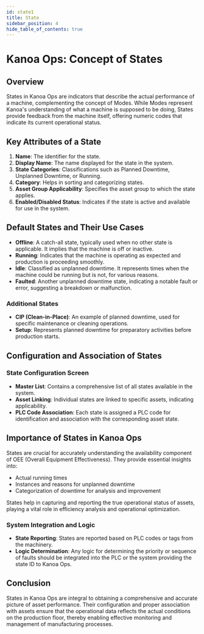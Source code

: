 ```yaml
---
id: state1
title: State
sidebar_position: 4
hide_table_of_contents: true 
---
```


# Kanoa Ops: Concept of States

## Overview

States in Kanoa Ops are indicators that describe the actual performance of a machine, complementing the concept of Modes. While Modes represent Kanoa's understanding of what a machine is supposed to be doing, States provide feedback from the machine itself, offering numeric codes that indicate its current operational status.

## Key Attributes of a State

1. **Name**: The identifier for the state.
2. **Display Name**: The name displayed for the state in the system.
3. **State Categories**: Classifications such as Planned Downtime, Unplanned Downtime, or Running.
4. **Category**: Helps in sorting and categorizing states.
5. **Asset Group Applicability**: Specifies the asset group to which the state applies.
6. **Enabled/Disabled Status**: Indicates if the state is active and available for use in the system.

## Default States and Their Use Cases

- **Offline**: A catch-all state, typically used when no other state is applicable. It implies that the machine is off or inactive.
- **Running**: Indicates that the machine is operating as expected and production is proceeding smoothly.
- **Idle**: Classified as unplanned downtime. It represents times when the machine could be running but is not, for various reasons.
- **Faulted**: Another unplanned downtime state, indicating a notable fault or error, suggesting a breakdown or malfunction.

### Additional States
- **CIP (Clean-in-Place)**: An example of planned downtime, used for specific maintenance or cleaning operations.
- **Setup**: Represents planned downtime for preparatory activities before production starts.

## Configuration and Association of States

### State Configuration Screen
- **Master List**: Contains a comprehensive list of all states available in the system.
- **Asset Linking**: Individual states are linked to specific assets, indicating applicability.
- **PLC Code Association**: Each state is assigned a PLC code for identification and association with the corresponding asset state.

## Importance of States in Kanoa Ops

States are crucial for accurately understanding the availability component of OEE (Overall Equipment Effectiveness). They provide essential insights into:
- Actual running times
- Instances and reasons for unplanned downtime
- Categorization of downtime for analysis and improvement

States help in capturing and reporting the true operational status of assets, playing a vital role in efficiency analysis and operational optimization.

### System Integration and Logic
- **State Reporting**: States are reported based on PLC codes or tags from the machinery.
- **Logic Determination**: Any logic for determining the priority or sequence of faults should be integrated into the PLC or the system providing the state ID to Kanoa Ops.

## Conclusion

States in Kanoa Ops are integral to obtaining a comprehensive and accurate picture of asset performance. Their configuration and proper association with assets ensure that the operational data reflects the actual conditions on the production floor, thereby enabling effective monitoring and management of manufacturing processes.

